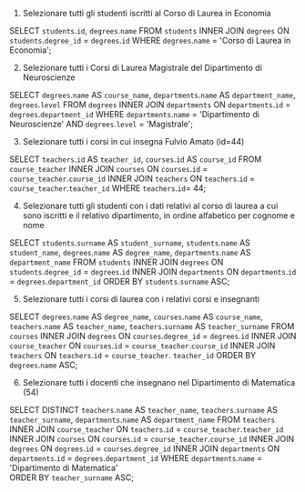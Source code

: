 1. Selezionare tutti gli studenti iscritti al Corso di Laurea in Economia

SELECT `students`.`id`, `degrees`.`name`
FROM `students`
INNER JOIN `degrees`
ON `students`.`degree_id` = `degrees`.`id`
WHERE `degrees`.`name` = 'Corso di Laurea in Economia';


2. Selezionare tutti i Corsi di Laurea Magistrale del Dipartimento di
Neuroscienze

SELECT `degrees`.`name` AS `course_name`, `departments`.`name` AS `department_name`, `degrees`.`level`
FROM `degrees`
INNER JOIN `departments`
ON `departments`.`id` = `degrees`.`department_id`
WHERE `departments`.`name` = 'Dipartimento di Neuroscienze'
AND `degrees`.`level` = 'Magistrale';


3. Selezionare tutti i corsi in cui insegna Fulvio Amato (id=44)

SELECT `teachers`.`id` AS `teacher_id`, `courses`.`id` AS `course_id`
FROM `course_teacher`
INNER JOIN `courses`
ON `courses`.`id` = `course_teacher`.`course_id`
INNER JOIN `teachers`
ON `teachers`.`id` = `course_teacher`.`teacher_id`
WHERE `teachers`.`id`= 44;


4. Selezionare tutti gli studenti con i dati relativi al corso di laurea a cui
sono iscritti e il relativo dipartimento, in ordine alfabetico per cognome e
nome

SELECT `students`.`surname` AS `student_surname`, 
`students`.`name` AS `student_name`, 
`degrees`.`name` AS `degree_name`,
`departments`.`name` AS `department_name`
FROM `students`
INNER JOIN `degrees`
ON `students`.`degree_id` = `degrees`.`id`
INNER JOIN `departments`
ON `departments`.`id` = `degrees`.`department_id`
ORDER BY `students`.`surname` ASC;


5. Selezionare tutti i corsi di laurea con i relativi corsi e insegnanti

SELECT `degrees`.`name` AS `degree_name`,
`courses`.`name` AS `course_name`,
`teachers`.`name` AS `teacher_name`,
`teachers`.`surname` AS `teacher_surname`
FROM `courses`
INNER JOIN `degrees`
ON `courses`.`degree_id` = `degrees`.`id`
INNER JOIN `course_teacher`
ON `courses`.`id` = `course_teacher`.`course_id`
INNER JOIN `teachers`
ON `teachers`.`id` = `course_teacher`. `teacher_id`
ORDER BY `degrees`.`name` ASC;


6. Selezionare tutti i docenti che insegnano nel Dipartimento di
Matematica (54)


SELECT DISTINCT `teachers`.`name` AS `teacher_name`,
`teachers`.`surname` AS `teacher_surname`,
`departments`.`name` AS `department_name`
FROM `teachers`
INNER JOIN `course_teacher`
ON `teachers`.`id` = `course_teacher`.`teacher_id`
INNER JOIN `courses`
ON `courses`.`id` = `course_teacher`.`course_id`
INNER JOIN `degrees`
ON `degrees`.`id` = `courses`.`degree_id`
INNER JOIN `departments`
ON `departments`.`id` = `degrees`.`department_id`
WHERE `departments`.`name` = 'Dipartimento di Matematica'  
ORDER BY `teacher_surname` ASC;
